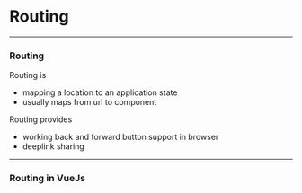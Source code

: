 # Routing

---
### Routing
Routing is
- mapping a location to an application state
- usually maps from url to component

Routing provides
- working back and forward button support in browser
- deeplink sharing


---
### Routing in VueJs
